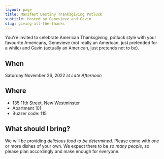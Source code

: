 ```yaml
---
layout: page
title: Manifest Destiny Thanksgiving Potluck
subtitle: Hosted by Genevieve and Gavin
slug: giving-all-the-thanks
---
```


You're invited to celebrate American Thanksgiving, potluck style with your favourite Americans, Genevieve (not really an American, just pretended for a while) and Gavin (actually an American, just pretends not to be).

## When

Saturday November 26, 2022 at _Late Afternoon_

## Where

* 135 11th Street, New Westminster
* Apartment 101
* Buzzer code: 115

## What should I bring?

We will be providing _delicious food to be determined_. Please come with one or more dishes of your own. We expect there to be _so many people_, so please plan accordingly and make enough for everyone. 
